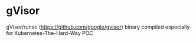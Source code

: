 # gVisor
gVisor/runsc (https://github.com/google/gvisor) binary compiled especially for Kubernetes-The-Hard-Way POC

